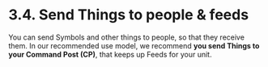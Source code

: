 # 3.4. Send Things to people & feeds
You can send Symbols and other things to people, so that they receive them. In our recommended use model, we recommend **you send Things to your Command Post (CP)**, that keeps up Feeds for your unit.
<SlideDeck deckPath="android/deployapp/admin-01-start"/>